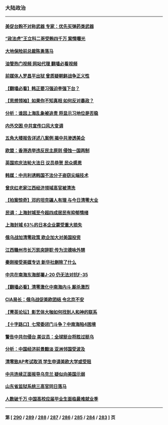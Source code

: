 ### 大陆政治
---
#### [美促台购不对称武器 专家：优先买弹药类武器](../../pages/ncid277/n13730821.md?05091645) 
#### [“政法虎”王立科二哥受贿四千万 案情曝光](../../pages/ncid277/n13731094.md?05091645) 
#### [大地保险前总裁陈勇落马](../../pages/ncid277/n13731050.md?05091645) 
#### [油管热门视频 网站代理 翻墙必看视频](http://209.222.30.114:81/youtube.html?05091645)
#### [前媒体人罗昌平出狱 曾质疑朝鲜战争正义性](../../pages/ncid277/n13730909.md?05091645) 
#### [【翻墙必看】韩正要习强迫李强下台？](../../pages/ncid277/n13730792.md?05091645) 
#### [【思想领袖】如果你不知真相 如何反对暴政？](../../pages/ncid277/n13729014.md?05091645) 
#### [分析：谁因上海乱象被追责 将显示习地位是否稳](../../pages/ncid277/n13730482.md?05091645) 
#### [内外交困 中共宣传口风大变调](../../pages/ncid277/n13730675.md?05091645) 
#### [五角大楼报告详述八案例 揭中共渗透美企](../../pages/ncid277/n13730587.md?05091645) 
#### [欧盟：香港选举违反民主原则 侵蚀一国两制](../../pages/ncid277/n13730387.md?05091645) 
#### [英国欢庆法轮大法日 议员恭贺 民众感恩](../../pages/ncid277/n13730266.md?05091645) 
#### [韩媒：中共利诱韩国不法分子盗窃尖端技术](../../pages/ncid277/n13730424.md?05091645) 
#### [曾庆红老家江西经济领域高官被清洗](../../pages/ncid277/n13730401.md?05091645) 
#### [【拍案惊奇】邓的坦克碾人有理 与今日清零大业](../../pages/ncid277/n13729574.md?05091645) 
#### [民调：上海封城至今超四成居民有抑郁情绪](../../pages/ncid277/n13730381.md?05091645) 
#### [上海封城 63%的日本企业蒙受重大损失](../../pages/ncid277/n13730353.md?05091645) 
#### [俄乌战加清零政策 欧企加大对美国投资](../../pages/ncid277/n13730219.md?05091645) 
#### [江西赣州市长万凯突辞职 传为沈德咏外甥](../../pages/ncid277/n13730147.md?05091645) 
#### [秦刚接受美媒专访 新华社删除了什么](../../pages/ncid277/n13729851.md?05091645) 
#### [中共在南海东海部署J-20 仍无法对抗F-35](../../pages/ncid277/n13723021.md?05091645) 
#### [【翻墙必看】清零激化中南海内斗 厮杀激烈](../../pages/ncid277/n13729895.md?05091645) 
#### [CIA局长：俄乌战促美欧团结 令北京不安](../../pages/ncid277/n13729735.md?05091645) 
#### [【菁英论坛】影艺体大咖如何找到人和神的联系](../../pages/ncid277/n13729847.md?05091645) 
#### [【十字路口】七常委闭门斗争？中南海陷4困境](../../pages/ncid277/n13729513.md?05091645) 
#### [警告中共勿侵台 美议员：全球挺台将胜过挺乌](../../pages/ncid277/n13729571.md?05091645) 
#### [分析：中国经济前景黯淡 亚洲邻国受波及](../../pages/ncid277/n13729719.md?05091645) 
#### [清零致AP考试取消 学生申请美欧大学或受阻](../../pages/ncid277/n13729570.md?05091645) 
#### [中共连续正面报导乌克兰 疑似向美国示弱](../../pages/ncid277/n13729701.md?05091645) 
#### [山东省监狱系统三高官同日落马](../../pages/ncid277/n13729690.md?05091645) 
#### [人数破千万 中国高校应届毕业生面临最难就业季](../../pages/ncid277/n13729680.md?05091645) 

---
#### 第 [ [290](./290.md?05091645) / [289](./289.md?05091645) / [288](./288.md?05091645) / [287](./287.md?05091645) / [286](./286.md?05091645) / [285](./285.md?05091645) / [284](./284.md?05091645) / [283](./283.md?05091645) ] 页
